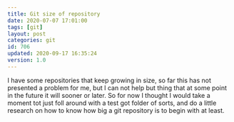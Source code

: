 ```yaml
---
title: Git size of repository
date: 2020-07-07 17:01:00
tags: [git]
layout: post
categories: git
id: 706
updated: 2020-09-17 16:35:24
version: 1.0
---
```


I have some repositories that keep growing in size, so far this has not presented a problem for me, but I can not help but thing that at some point in the future it will sooner or later. So for now I thought I would take a moment tot just foll around with a test got folder of sorts, and do a little research on how to know how big a git repository is to begin with at least.

<!-- more -->


